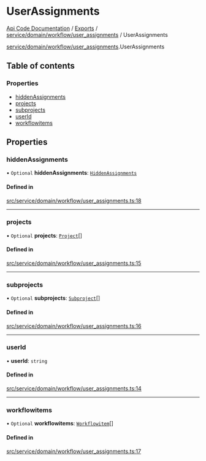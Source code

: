 # UserAssignments
 
[Api Code Documentation](../README.md) / [Exports](../modules.md) / [service/domain/workflow/user\_assignments](../modules/service_domain_workflow_user_assignments.md) / UserAssignments

[service/domain/workflow/user\_assignments](../modules/service_domain_workflow_user_assignments.md).UserAssignments

## Table of contents

### Properties

- [hiddenAssignments](service_domain_workflow_user_assignments.UserAssignments.md#hiddenassignments)
- [projects](service_domain_workflow_user_assignments.UserAssignments.md#projects)
- [subprojects](service_domain_workflow_user_assignments.UserAssignments.md#subprojects)
- [userId](service_domain_workflow_user_assignments.UserAssignments.md#userid)
- [workflowitems](service_domain_workflow_user_assignments.UserAssignments.md#workflowitems)

## Properties

### hiddenAssignments

• `Optional` **hiddenAssignments**: [`HiddenAssignments`](service_domain_workflow_user_assignments.HiddenAssignments.md)

#### Defined in

[src/service/domain/workflow/user_assignments.ts:18](https://github.com/openkfw/TruBudget/blob/086d599/api/src/service/domain/workflow/user_assignments.ts#L18)

___

### projects

• `Optional` **projects**: [`Project`](service_domain_workflow_project.Project.md)[]

#### Defined in

[src/service/domain/workflow/user_assignments.ts:15](https://github.com/openkfw/TruBudget/blob/086d599/api/src/service/domain/workflow/user_assignments.ts#L15)

___

### subprojects

• `Optional` **subprojects**: [`Subproject`](service_domain_workflow_subproject.Subproject.md)[]

#### Defined in

[src/service/domain/workflow/user_assignments.ts:16](https://github.com/openkfw/TruBudget/blob/086d599/api/src/service/domain/workflow/user_assignments.ts#L16)

___

### userId

• **userId**: `string`

#### Defined in

[src/service/domain/workflow/user_assignments.ts:14](https://github.com/openkfw/TruBudget/blob/086d599/api/src/service/domain/workflow/user_assignments.ts#L14)

___

### workflowitems

• `Optional` **workflowitems**: [`Workflowitem`](service_domain_workflow_workflowitem.Workflowitem.md)[]

#### Defined in

[src/service/domain/workflow/user_assignments.ts:17](https://github.com/openkfw/TruBudget/blob/086d599/api/src/service/domain/workflow/user_assignments.ts#L17)
